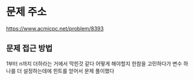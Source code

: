 # 문제 주소 
https://www.acmicpc.net/problem/8393

## 문제 접근 방법 
1부터 n까지 더하라는 거에서 막힌것 같다 어떻게 해야할지 한참을 고민하다가 변수 하나를 더 설정하는데에 힌트를 얻어서 문제 풀이했다 